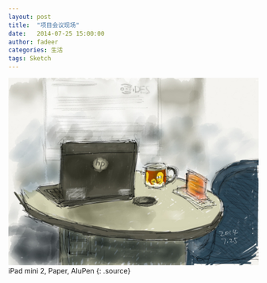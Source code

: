 ```yaml
---
layout: post
title:  "项目会议现场"
date:   2014-07-25 15:00:00
author: fadeer
categories: 生活
tags: Sketch
---
```


![](/images/paint-meeting.jpg)
iPad mini 2, Paper, AluPen
{: .source}

